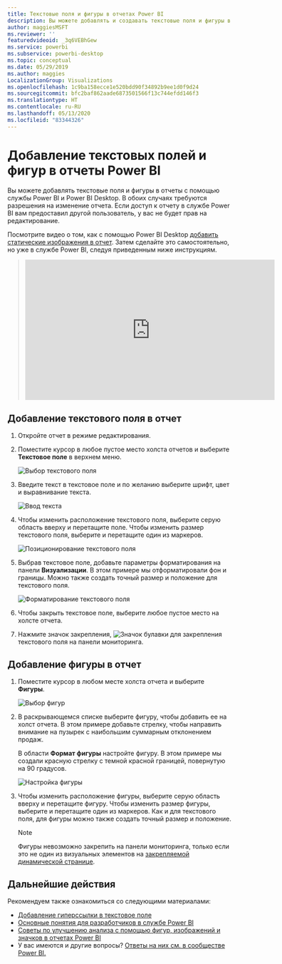 ```yaml
---
title: Текстовые поля и фигуры в отчетах Power BI
description: Вы можете добавлять и создавать текстовые поля и фигуры в отчетах с помощью службы Microsoft Power BI.
author: maggiesMSFT
ms.reviewer: ''
featuredvideoid: _3q6VEBhGew
ms.service: powerbi
ms.subservice: powerbi-desktop
ms.topic: conceptual
ms.date: 05/29/2019
ms.author: maggies
LocalizationGroup: Visualizations
ms.openlocfilehash: 1c9ba158ecce1e520bdd90f34892b9ee1d0f9d24
ms.sourcegitcommit: bfc2baf862aade6873501566f13c744efdd146f3
ms.translationtype: HT
ms.contentlocale: ru-RU
ms.lasthandoff: 05/13/2020
ms.locfileid: "83344326"
---
```

# <a name="add-text-boxes-and-shapes-to-power-bi-reports"></a>Добавление текстовых полей и фигур в отчеты Power BI
Вы можете добавлять текстовые поля и фигуры в отчеты с помощью службы Power BI и Power BI Desktop. В обоих случаях требуются разрешения на изменение отчета. Если доступ к отчету в службе Power BI вам предоставил другой пользователь, у вас не будет прав на редактирование. 

Посмотрите видео о том, как с помощью Power BI Desktop [добавить статические изображения в отчет](/learn/modules/visuals-in-power-bi/12-formatting). Затем сделайте это самостоятельно, но уже в службе Power BI, следуя приведенным ниже инструкциям.
> 
> <iframe width="560" height="315" src="https://www.youtube.com/embed/_3q6VEBhGew" frameborder="0" allowfullscreen></iframe>
> 

## <a name="add-a-text-box-to-a-report"></a>Добавление текстового поля в отчет
1. Откройте отчет в режиме редактирования.

2. Поместите курсор в любое пустое место холста отчетов и выберите **Текстовое поле** в верхнем меню.
   
   ![Выбор текстового поля](media/power-bi-reports-add-text-and-shapes/pbi_textbox.png)
3. Введите текст в текстовое поле и по желанию выберите шрифт, цвет и выравнивание текста. 
   
   ![Ввод текста](media/power-bi-reports-add-text-and-shapes/pbi_textbox2new.png)
4. Чтобы изменить расположение текстового поля, выберите серую область вверху и перетащите поле. Чтобы изменить размер текстового поля, выберите и перетащите один из маркеров. 
   
   ![Позиционирование текстового поля](media/power-bi-reports-add-text-and-shapes/textboxsmaller.gif)

5. Выбрав текстовое поле, добавьте параметры форматирования на панели **Визуализации**. В этом примере мы отформатировали фон и границы. Можно также создать точный размер и положение для текстового поля.  

   ![Форматирование текстового поля](media/power-bi-reports-add-text-and-shapes/power-bi-borders.png)

6. Чтобы закрыть текстовое поле, выберите любое пустое место на холсте отчета. 

7. Нажмите значок закрепления,  ![Значок булавки](media/power-bi-reports-add-text-and-shapes/pbi_pintile.png) для закрепления текстового поля на панели мониторинга. 

## <a name="add-a-shape-to-a-report"></a>Добавление фигуры в отчет
1. Поместите курсор в любом месте холста отчета и выберите **Фигуры**.
   
   ![Выбор фигур](media/power-bi-reports-add-text-and-shapes/power-bi-shapes.png)
2. В раскрывающемся списке выберите фигуру, чтобы добавить ее на холст отчета. В этом примере добавьте стрелку, чтобы направить внимание на пузырек с наибольшим суммарным отклонением продаж. 
   
   В области **Формат фигуры** настройте фигуру. В этом примере мы создали красную стрелку с темной красной границей, повернутую на 90 градусов.
   
   ![Настройка фигуры](media/power-bi-reports-add-text-and-shapes/power-bi-arrrow.png)
3. Чтобы изменить расположение фигуры, выберите серую область вверху и перетащите фигуру. Чтобы изменить размер фигуры, выберите и перетащите один из маркеров. Как и для текстового поля, для фигуры можно также создать точный размер и положение.

   > [!NOTE]
   > Фигуры невозможно закрепить на панели мониторинга, только если это не один из визуальных элементов на [закрепляемой динамической странице](service-dashboard-pin-live-tile-from-report.md). 
   > 
   > 

## <a name="next-steps"></a>Дальнейшие действия

Рекомендуем также ознакомиться со следующими материалами:

* [Добавление гиперссылки в текстовое поле](service-add-hyperlink-to-text-box.md)
* [Основные понятия для разработчиков в службе Power BI](../fundamentals/service-basic-concepts.md)
* [Советы по улучшению анализа с помощью фигур, изображений и значков в отчетах Power BI](../guidance/report-tips-shapes-images-icons.md)
* У вас имеются и другие вопросы? [Ответы на них см. в сообществе Power BI.](https://community.powerbi.com/)
